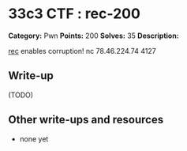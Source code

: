 # 33c3 CTF : rec-200

**Category:** Pwn
**Points:** 200
**Solves:** 35
**Description:**

[rec](rec) enables corruption! nc 78.46.224.74 4127

## Write-up

(TODO)

## Other write-ups and resources

* none yet

